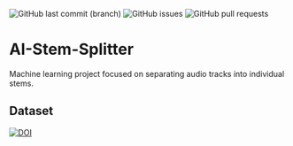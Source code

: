 ![GitHub last commit (branch)](https://img.shields.io/github/last-commit/jlopezestrada/AI-Stem-Splitter/main)
![GitHub issues](https://img.shields.io/github/issues/jlopezestrada/AI-Stem-Splitter)
![GitHub pull requests](https://img.shields.io/github/issues-pr/jlopezestrada/AI-Stem-Splitter)
# AI-Stem-Splitter
Machine learning project focused on separating audio tracks into individual stems.

## Dataset
[![DOI](https://zenodo.org/badge/DOI/10.5281/zenodo.3338373.svg)](https://doi.org/10.5281/zenodo.3338373)
